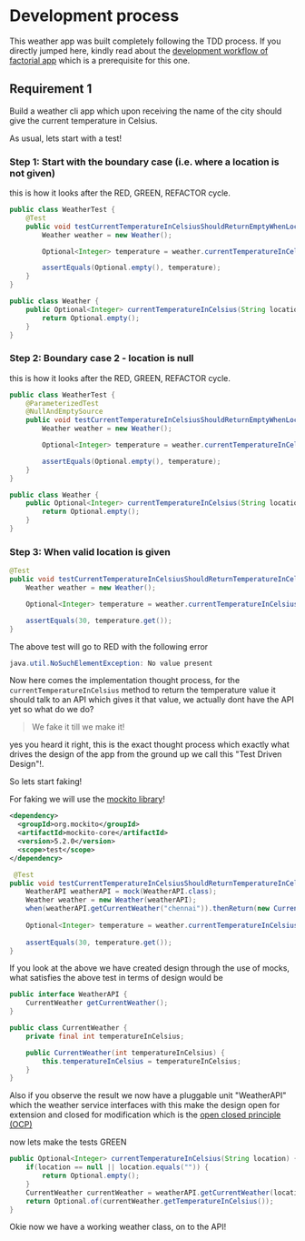# Development process

This weather app was built completely following the TDD process. If you directly jumped here, kindly read
about the [development workflow of factorial app](https://github.com/kishaningithub/factorial/blob/main/DEVELOPMENT_PROCESS.md)
which is a prerequisite for this one.


## Requirement 1

Build a weather cli app which upon receiving the name of the city should give the current temperature in Celsius.

As usual, lets start with a test!

### Step 1: Start with the boundary case (i.e. where a location is not given)

this is how it looks after the RED, GREEN, REFACTOR cycle.

```java
public class WeatherTest {
    @Test
    public void testCurrentTemperatureInCelsiusShouldReturnEmptyWhenLocationIsEmpty() {
        Weather weather = new Weather();

        Optional<Integer> temperature = weather.currentTemperatureInCelsius("");

        assertEquals(Optional.empty(), temperature);
    }
}
```

```java
public class Weather {
    public Optional<Integer> currentTemperatureInCelsius(String location) {
        return Optional.empty();
    }
}
```

### Step 2: Boundary case 2 - location is null

this is how it looks after the RED, GREEN, REFACTOR cycle.

```java
public class WeatherTest {
    @ParameterizedTest
    @NullAndEmptySource
    public void testCurrentTemperatureInCelsiusShouldReturnEmptyWhenLocationIsEmpty(String location) {
        Weather weather = new Weather();

        Optional<Integer> temperature = weather.currentTemperatureInCelsius(location);

        assertEquals(Optional.empty(), temperature);
    }
}
```

```java
public class Weather {
    public Optional<Integer> currentTemperatureInCelsius(String location) {
        return Optional.empty();
    }
}
```

### Step 3: When valid location is given

```java
@Test
public void testCurrentTemperatureInCelsiusShouldReturnTemperatureInCelsiusWhenLocationIsGiven(){
    Weather weather = new Weather();

    Optional<Integer> temperature = weather.currentTemperatureInCelsius("chennai");

    assertEquals(30, temperature.get());
}
```

The above test will go to RED with the following error 

```java
java.util.NoSuchElementException: No value present
```

Now here comes the implementation thought process, for the `currentTemperatureInCelsius` method to return the temperature
value it should talk to an API which gives it that value, we actually dont have the API yet so what do we do? 

> We fake it till we make it!

yes you heard it right, this is the exact thought process which exactly what drives the design 
of the app from the ground up we call this "Test Driven Design"!.

So lets start faking!

For faking we will use the [mockito library](https://site.mockito.org/)!

```xml
<dependency>
  <groupId>org.mockito</groupId>
  <artifactId>mockito-core</artifactId>
  <version>5.2.0</version>
  <scope>test</scope>
</dependency>
```

```java
 @Test
public void testCurrentTemperatureInCelsiusShouldReturnTemperatureInCelsiusWhenLocationIsGiven(){
    WeatherAPI weatherAPI = mock(WeatherAPI.class);
    Weather weather = new Weather(weatherAPI);
    when(weatherAPI.getCurrentWeather("chennai")).thenReturn(new CurrentWeather(30));
    
    Optional<Integer> temperature = weather.currentTemperatureInCelsius("chennai");
    
    assertEquals(30, temperature.get());
}
```

If you look at the above we have created design through the use of mocks, what satisfies the above test in terms of design would be

```java
public interface WeatherAPI {
    CurrentWeather getCurrentWeather();
}
```

```java
public class CurrentWeather {
    private final int temperatureInCelsius;

    public CurrentWeather(int temperatureInCelsius) {
        this.temperatureInCelsius = temperatureInCelsius;
    }
}
```

Also if you observe the result we now have a pluggable unit "WeatherAPI" which the weather service interfaces with
this make the design open for extension and closed for modification which is the [open closed principle (OCP)](https://stackify.com/solid-design-open-closed-principle/)

now lets make the tests GREEN

```java
public Optional<Integer> currentTemperatureInCelsius(String location) {
    if(location == null || location.equals("")) {
        return Optional.empty();
    }
    CurrentWeather currentWeather = weatherAPI.getCurrentWeather(location);
    return Optional.of(currentWeather.getTemperatureInCelsius());
}
```

Okie now we have a working weather class, on to the API!


